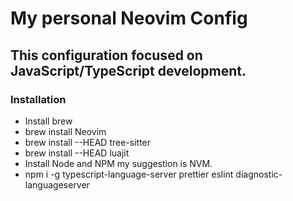 # My personal Neovim Config

## This configuration focused on JavaScript/TypeScript development.

### Installation

- Install brew
- brew install Neovim
- brew install --HEAD tree-sitter
- brew install --HEAD luajit
- Install Node and NPM my suggestion is NVM.
- npm i -g typescript-language-server prettier eslint diagnostic-languageserver
